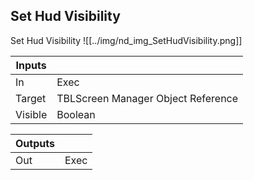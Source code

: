 ## Set Hud Visibility
Set Hud Visibility
![[../img/nd_img_SetHudVisibility.png]]

|Inputs||
|--|--|
| In | Exec |
| Target | TBLScreen Manager Object Reference |
| Visible | Boolean |

|Outputs||
|--|--|
| Out | Exec |
